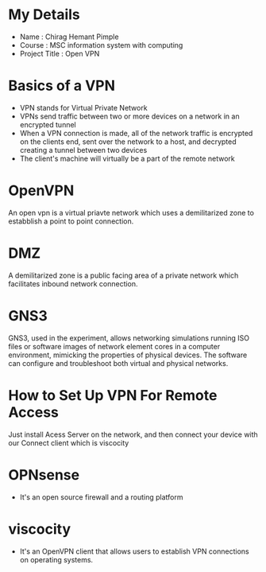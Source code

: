 <h1>My Details</h1>
<ul>
    <li>Name : Chirag Hemant Pimple</li>
    <li>Course : MSC information system with computing</li>
    <li>Project Title : Open VPN </li>
</ul>
<h1>Basics of a VPN</h1>
<ul>
    <li>VPN stands for Virtual Private Network</li>
    <li>VPNs send traffic between two or more devices on a network in an encrypted tunnel</li>
    <li>When a VPN connection is made, all of the network traffic is encrypted on the clients end, sent over the network to a host, and decrypted creating a tunnel between two devices</li>
    <li>The client's machine will virtually be a part of the remote network</li> </ul>
<h1>OpenVPN</h1>
<p>An open vpn is a virtual priavte network which uses a demilitarized zone to estabblish a point to point connection.
</p>
<h1>DMZ</h1>
<p>A demilitarized zone is a public facing area of a private network which facilitates inbound network connection.</p>
<h1>GNS3</h1>
<p>GNS3, used in the experiment, allows networking simulations running ISO files or software images of network element
cores in a computer environment, mimicking the properties of physical devices. The software can configure and
troubleshoot both virtual and physical networks.</p>
<h1>How to Set Up VPN For Remote Access</h1>
<p>Just install Acess Server on the network, and then connect your device with our Connect client which is viscocity</p>
<h1>OPNsense</h1>
<ul>
    <li>It's an open source firewall and a routing platform </li>
</ul>
<h1>viscocity</h1>
<ul>
    <li>It's an OpenVPN client that allows users to establish VPN connections on operating systems.</li>
</ul>











